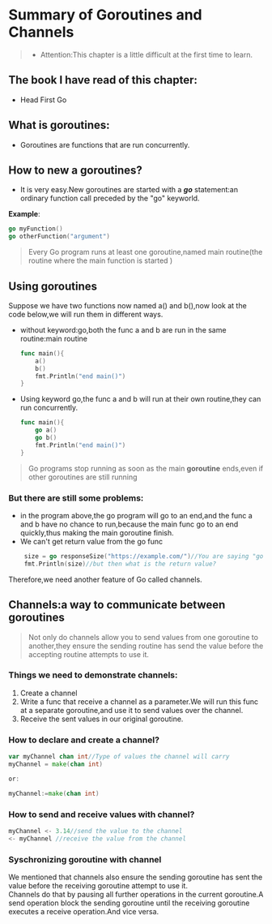 # Summary of Goroutines and Channels
> - Attention:This chapter is a little difficult at the first time to learn.

## The book I have read of this chapter:
- Head First Go


## What is goroutines:
- Goroutines are functions that are run concurrently.

## How to new a goroutines?
- It is very easy.New goroutines are started with a ***go*** statement:an ordinary function call preceded by the "go" keyworld. 
 
**Example**:
```go  
go myFunction()
go otherFunction("argument")
```
> Every Go program runs at least one goroutine,named main routine(the routine where the main function is started )

## Using goroutines
Suppose we have two functions now named a() and b(),now look at the code below,we will run them in different ways.  
- without keyword:go,both the func a and b are run in the same routine:main routine
    ```go
    func main(){
        a()
        b()
        fmt.Println("end main()")
    }
    ```
- Using keyword go,the func a and b will run at their own routine,they can run concurrently.
    ```go 
   func main(){
        go a()
        go b()
        fmt.Println("end main()")
   } 
    
    ```

> Go programs stop running as soon as the main **goroutine** ends,even if other goroutines are still running
### But there are still some problems:
- in the program above,the go program will go to an end,and the func a and b have no chance to run,because the main func go to an end quickly,thus making the main goroutine finish.  
- We can't get return value from the go func
   ```go
    size = go responseSize("https://example.com/")//You are saying "go run this;I am not going to wait.
    fmt.Println(size)//but then what is the return value?
   ```
Therefore,we need another feature of Go called channels.
 
## Channels:a way to communicate between goroutines
> Not only do channels allow you to send values from one goroutine to another,they ensure the sending routine has send the value before the accepting routine attempts to use it.  
### Things we need to demonstrate channels:
1. Create a channel
2. Write a func that receive a channel as a parameter.We will run this func at a separate goroutine,and use it to send values over the channel.
3. Receive the sent values in our original goroutine.

### How to declare and create a channel?
```go
var myChannel chan int//Type of values the channel will carry
myChannel = make(chan int)

or:

myChannel:=make(chan int)
```
### How to send and receive values with channel?
```go
myChannel <- 3.14//send the value to the channel
<- myChannel //receive the value from the channel
```
### Syschronizing goroutine with channel
We mentioned that channels also ensure the sending goroutine has sent the value before the receiving goroutine attempt to use it.  
Channels do that by pausing all further operations in the current goroutine.A send operation block the sending goroutine until the receiving goroutine executes a receive operation.And vice versa.
